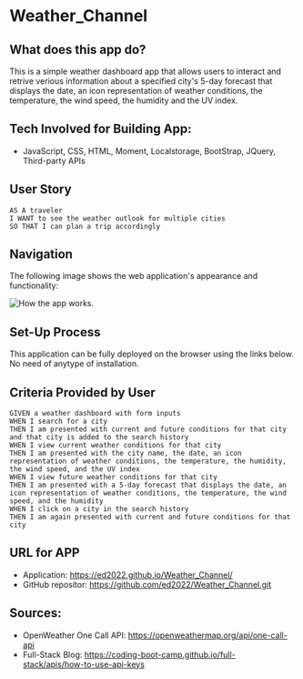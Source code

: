 # Weather_Channel

## What does this app do?
This is a simple weather dashboard app that allows users to interact and retrive verious information about a specified city's 5-day forecast that displays the date, an icon representation of weather conditions, the temperature, the wind speed, the humidity and the UV index. 

## Tech Involved for Building App: 

* JavaScript, CSS, HTML, Moment, Localstorage, BootStrap, JQuery, Third-party APIs 

## User Story

```
AS A traveler
I WANT to see the weather outlook for multiple cities
SO THAT I can plan a trip accordingly
```
## Navigation 

The following image shows the web application's appearance and functionality:

![How the app works.](Assets/WeatherCast.gif)

## Set-Up Process

This application can be fully deployed on the browser using the links below. No need of anytype of installation. 

## Criteria Provided by User 
```
GIVEN a weather dashboard with form inputs
WHEN I search for a city
THEN I am presented with current and future conditions for that city and that city is added to the search history
WHEN I view current weather conditions for that city
THEN I am presented with the city name, the date, an icon representation of weather conditions, the temperature, the humidity, the wind speed, and the UV index
WHEN I view future weather conditions for that city
THEN I am presented with a 5-day forecast that displays the date, an icon representation of weather conditions, the temperature, the wind speed, and the humidity
WHEN I click on a city in the search history
THEN I am again presented with current and future conditions for that city
```
## URL for APP

* Application: https://ed2022.github.io/Weather_Channel/
* GitHub repositor: https://github.com/ed2022/Weather_Channel.git

## Sources:

* OpenWeather One Call API: https://openweathermap.org/api/one-call-api
* Full-Stack Blog: https://coding-boot-camp.github.io/full-stack/apis/how-to-use-api-keys